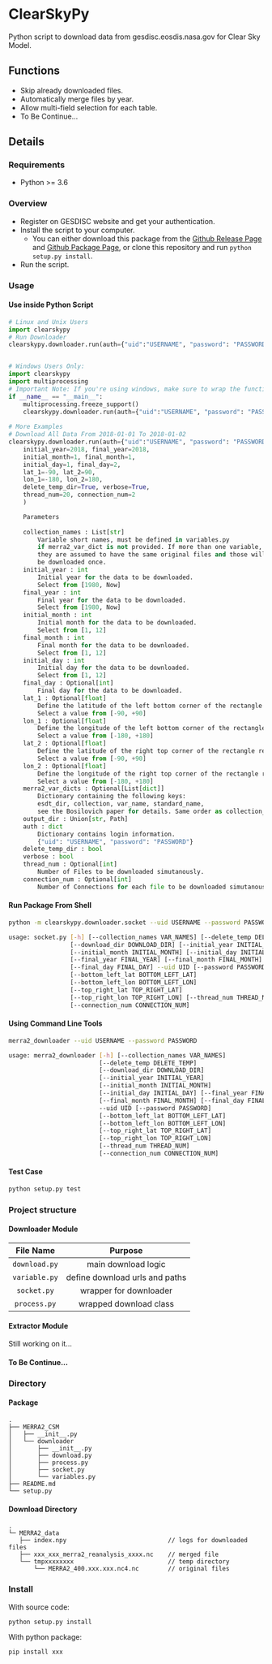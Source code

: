 # ClearSkyPy
Python script to download data from gesdisc.eosdis.nasa.gov for Clear Sky Model.

## Functions
* Skip already downloaded files.
* Automatically merge files by year.
* Allow multi-field selection for each table.
* To Be Continue...

## Details
### Requirements
* Python >= 3.6
### Overview
* Register on GESDISC website and get your authentication.
* Install the script to your computer.
    - You can either download this package from the [Github Release Page](https://github.com/BXYMartin/Python-MERRA2/releases) and [Github Package Page](https://github.com/BXYMartin/Python-MERRA2/packages), or clone this repository and run `python setup.py install`. 
* Run the script.

### Usage
#### Use inside Python Script
``` python
# Linux and Unix Users
import clearskypy
# Run Downloader
clearskypy.downloader.run(auth={"uid":"USERNAME", "password": "PASSWORD"})


# Windows Users Only:
import clearskypy
import multiprocessing
# Important Note: If you're using windows, make sure to wrap the function.
if __name__ == "__main__":
    multiprocessing.freeze_support()
    clearskypy.downloader.run(auth={"uid":"USERNAME", "password": "PASSWORD"})
    
# More Examples
# Download All Data From 2018-01-01 To 2018-01-02
clearskypy.downloader.run(auth={"uid":"USERNAME", "password": "PASSWORD"},
    initial_year=2018, final_year=2018,
    initial_month=1, final_month=1,
    initial_day=1, final_day=2,
    lat_1=-90, lat_2=90,
    lon_1=-180, lon_2=180,
    delete_temp_dir=True, verbose=True,
    thread_num=20, connection_num=2
    )
```

``` python
    Parameters
    
    collection_names : List[str]
        Variable short names, must be defined in variables.py
        if merra2_var_dict is not provided. If more than one variable,
        they are assumed to have the same original files and those will only
        be downloaded once.
    initial_year : int
        Initial year for the data to be downloaded.
        Select from [1980, Now]
    final_year : int
        Final year for the data to be downloaded.
        Select from [1980, Now]
    initial_month : int
        Initial month for the data to be downloaded.
        Select from [1, 12]
    final_month : int
        Final month for the data to be downloaded.
        Select from [1, 12]
    initial_day : int
        Initial day for the data to be downloaded.
        Select from [1, 12]
    final_day : Optional[int]
        Final day for the data to be downloaded.
    lat_1 : Optional[float]
        Define the latitude of the left bottom corner of the rectangle region of interest.
        Select a value from [-90, +90]
    lon_1 : Optional[float]
        Define the longitude of the left bottom corner of the rectangle region of interest.
        Select a value from [-180, +180]
    lat_2 : Optional[float]
        Define the latitude of the right top corner of the rectangle region of interest.
        Select a value from [-90, +90]
    lon_2 : Optional[float]
        Define the longitude of the right top corner of the rectangle region of interest.
        Select a value from [-180, +180]
    merra2_var_dicts : Optional[List[dict]]
        Dictionary containing the following keys:
        esdt_dir, collection, var_name, standard_name,
        see the Bosilovich paper for details. Same order as collection_names.
    output_dir : Union[str, Path]
    auth : dict
        Dictionary contains login information.
        {"uid": "USERNAME", "password": "PASSWORD"}
    delete_temp_dir : bool
    verbose : bool
    thread_num : Optional[int]
        Number of Files to be downloaded simutanously.
    connection_num : Optional[int]
        Number of Connections for each file to be downloaded simutanously.
```

#### Run Package From Shell
``` bash
python -m clearskypy.downloader.socket --uid USERNAME --password PASSWORD

usage: socket.py [-h] [--collection_names VAR_NAMES] [--delete_temp DELETE_TEMP]
                 [--download_dir DOWNLOAD_DIR] [--initial_year INITIAL_YEAR]
                 [--initial_month INITIAL_MONTH] [--initial_day INITIAL_DAY]
                 [--final_year FINAL_YEAR] [--final_month FINAL_MONTH]
                 [--final_day FINAL_DAY] --uid UID [--password PASSWORD]
                 [--bottom_left_lat BOTTOM_LEFT_LAT]
                 [--bottom_left_lon BOTTOM_LEFT_LON]
                 [--top_right_lat TOP_RIGHT_LAT]
                 [--top_right_lon TOP_RIGHT_LON] [--thread_num THREAD_NUM]
                 [--connection_num CONNECTION_NUM]
```

#### Using Command Line Tools
``` bash
merra2_downloader --uid USERNAME --password PASSWORD

usage: merra2_downloader [-h] [--collection_names VAR_NAMES]
                         [--delete_temp DELETE_TEMP]
                         [--download_dir DOWNLOAD_DIR]
                         [--initial_year INITIAL_YEAR]
                         [--initial_month INITIAL_MONTH]
                         [--initial_day INITIAL_DAY] [--final_year FINAL_YEAR]
                         [--final_month FINAL_MONTH] [--final_day FINAL_DAY]
                         --uid UID [--password PASSWORD]
                         [--bottom_left_lat BOTTOM_LEFT_LAT]
                         [--bottom_left_lon BOTTOM_LEFT_LON]
                         [--top_right_lat TOP_RIGHT_LAT]
                         [--top_right_lon TOP_RIGHT_LON]
                         [--thread_num THREAD_NUM]
                         [--connection_num CONNECTION_NUM]
```

#### Test Case
``` bash
python setup.py test
```

### Project structure
#### Downloader Module
|   File Name   |            Purpose             |
| :-----------: | :----------------------------: |
| `download.py` |      main download logic       |
| `variable.py` | define download urls and paths |
|   `socket.py`   |    wrapper for downloader   
|   `process.py`|  wrapped download class |

#### Extractor Module
Still working on it...

#### To Be Continue...

### Directory
#### Package
```
.
├── MERRA2_CSM
│   ├── __init__.py
│   └── downloader
│       ├── __init__.py
│       ├── download.py
│       ├── process.py
│       ├── socket.py
│       └── variables.py
├── README.md
└── setup.py
```
#### Download Directory
```
.
└─ MERRA2_data
   ├── index.npy                            // logs for downloaded files
   ├── xxx_xxx_merra2_reanalysis_xxxx.nc    // merged file
   └── tmpxxxxxxxx                          // temp directory
       └── MERRA2_400.xxx.xxx.nc4.nc        // original files
```
### Install
With source code:
``` bash
python setup.py install
```
With python package:
``` bash
pip install xxx
```
